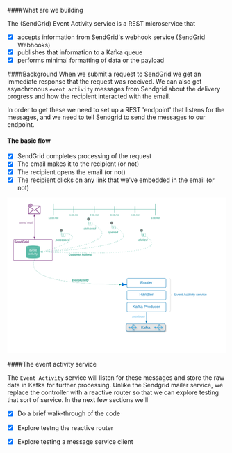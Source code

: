 
####What are we building

The (SendGrid) Event Activity service is a REST microservice that

* [x] accepts information from SendGrid's webhook service (SendGrid Webhooks)
* [x] publishes that information to a Kafka queue
* [x] performs minimal formatting of data or the payload
 
####Background
  When we submit a request to SendGrid we get an immediate response that the request was received.  We can also get asynchronous `event activity` messages from Sendgrid about the delivery progress and how the recipient interacted with the email.

In order to get these we need to set up a REST 'endpoint' that listens for the messages, and we need to tell Sendgrid to send the messages to our endpoint.

#### The basic flow
* [x] SendGrid completes processing of the request
* [x] The email makes it to the recipient (or not)
* [x] The recipient opens the email (or not)
* [x] The recipient clicks on any link that we've embedded in the email (or not)

![](../../.gitbook/assets/event-activity.png)

####The event activity service

The `Event Activity` service will listen for these messages and store the raw data in Kafka for further processing.  Unlike the Sendgrid mailer service, we replace the controller with a reactive router so that we can explore testing that sort of service.  In the next few sections we'll

* [x] Do a brief walk-through of the code
* [x] Explore testng the reactive router 
* [x] Explore testing a message service client


